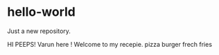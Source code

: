 # hello-world
Just a new repository.
 
 HI PEEPS!
 Varun here ! Welcome to my recepie.
 pizza
 burger
 frech fries
